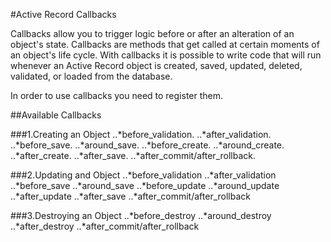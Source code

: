 #Active Record Callbacks

Callbacks allow you to trigger logic before or after an alteration of an object's state.
Callbacks are methods that get called at certain moments of an object's life cycle. With callbacks it is possible to write code that will run whenever an Active Record object is created, saved, updated, deleted, validated, or loaded from the database.

In order to use callbacks you need to register them.





##Available Callbacks


###1.Creating an Object
..*before_validation.
..*after_validation.
..*before_save.
..*around_save.
..*before_create.
..*around_create.
..*after_create.
..*after_save.
..*after_commit/after_rollback.

###2.Updating and Object
..*before_validation
..*after_validation
..*before_save
..*around_save
..*before_update
..*around_update
..*after_update
..*after_save
..*after_commit/after_rollback

###3.Destroying an Object
..*before_destroy
..*around_destroy
..*after_destroy
..*after_commit/after_rollback


